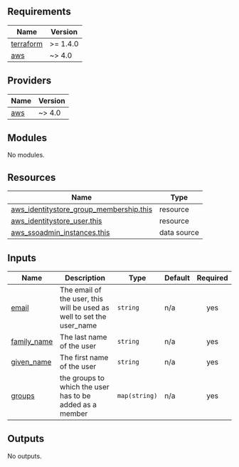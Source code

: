<!-- BEGIN_TF_DOCS -->
## Requirements

| Name | Version |
|------|---------|
| <a name="requirement_terraform"></a> [terraform](#requirement\_terraform) | >= 1.4.0 |
| <a name="requirement_aws"></a> [aws](#requirement\_aws) | ~> 4.0 |

## Providers

| Name | Version |
|------|---------|
| <a name="provider_aws"></a> [aws](#provider\_aws) | ~> 4.0 |

## Modules

No modules.

## Resources

| Name | Type |
|------|------|
| [aws_identitystore_group_membership.this](https://registry.terraform.io/providers/hashicorp/aws/latest/docs/resources/identitystore_group_membership) | resource |
| [aws_identitystore_user.this](https://registry.terraform.io/providers/hashicorp/aws/latest/docs/resources/identitystore_user) | resource |
| [aws_ssoadmin_instances.this](https://registry.terraform.io/providers/hashicorp/aws/latest/docs/data-sources/ssoadmin_instances) | data source |

## Inputs

| Name | Description | Type | Default | Required |
|------|-------------|------|---------|:--------:|
| <a name="input_email"></a> [email](#input\_email) | The email of the user, this will be used as well to set the user\_name | `string` | n/a | yes |
| <a name="input_family_name"></a> [family\_name](#input\_family\_name) | The last name of the user | `string` | n/a | yes |
| <a name="input_given_name"></a> [given\_name](#input\_given\_name) | The first name of the user | `string` | n/a | yes |
| <a name="input_groups"></a> [groups](#input\_groups) | the groups to which the user has to be added as a member | `map(string)` | n/a | yes |

## Outputs

No outputs.
<!-- END_TF_DOCS -->
